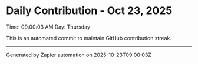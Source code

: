 # Daily Contribution - Oct 23, 2025

Time: 09:00:03 AM
Day: Thursday

This is an automated commit to maintain GitHub contribution streak.

---
Generated by Zapier automation on 2025-10-23T09:00:03Z
